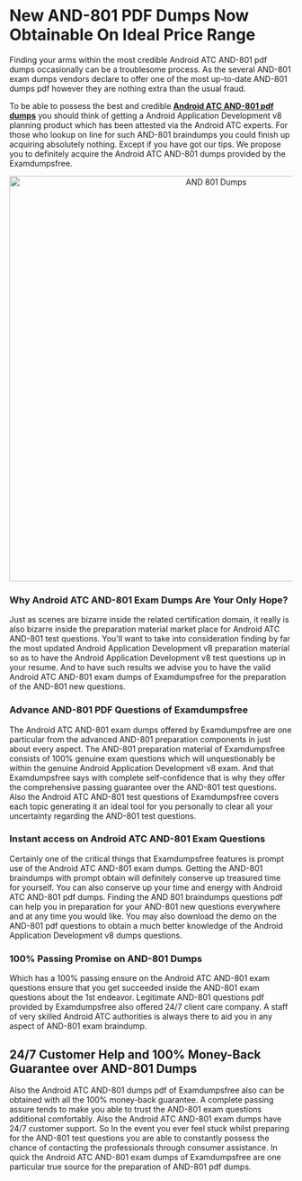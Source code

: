 <h1>New AND-801 PDF Dumps Now Obtainable On Ideal Price Range</h1>
<p>Finding your arms within the most credible Android ATC AND-801 pdf dumps occasionally can be a troublesome process. As the several AND-801 exam dumps vendors declare to offer one of the most up-to-date AND-801 dumps pdf however they are nothing extra than the usual fraud.</p>
<p>To be able to possess the best and credible <strong><a href="https://examdumpsfree.com/AND-801-exam-dumps">Android ATC AND-801 pdf dumps</a></strong> you should think of getting a Android Application Development v8 planning product which has been attested via the Android ATC experts. For those who lookup on line for such AND-801 braindumps you could finish up acquiring absolutely nothing. Except if you have got our tips. We propose you to definitely acquire the Android ATC AND-801 dumps provided by the Examdumpsfree.</p>
<p style="text-align: center;"><a href="https://examdumpsfree.com/AND-801-exam-dumps"><img src="https://i.ibb.co/yV3fvNg/Exam-Dumps-Free.png" alt="AND 801 Dumps" width="720" /></a></p>
<h3>Why Android ATC AND-801 Exam Dumps Are Your Only Hope?</h3>
<p>Just as scenes are bizarre inside the related certification domain, it really is also bizarre inside the preparation material market place for Android ATC AND-801 test questions. You'll want to take into consideration finding by far the most updated Android Application Development v8 preparation material so as to have the Android Application Development v8 test questions up in your resume. And to have such results we advise you to have the valid Android ATC AND-801 exam dumps of Examdumpsfree for the preparation of the AND-801 new questions.</p>
<h3><strong>Advance AND-801 PDF Questions of Examdumpsfree</strong></h3>
<p>The Android ATC AND-801 exam dumps offered by Examdumpsfree are one particular from the advanced AND-801 preparation components in just about every aspect. The AND-801 preparation material of Examdumpsfree consists of 100% genuine exam questions which will unquestionably be within the genuine Android Application Development v8 exam. And that Examdumpsfree says with complete self-confidence that is why they offer the comprehensive passing guarantee over the AND-801 test questions. Also the Android ATC AND-801 test questions of Examdumpsfree covers each topic generating it an ideal tool for you personally to clear all your uncertainty regarding the AND-801 test questions.</p>
<h3><strong>Instant access on Android ATC AND-801 Exam Questions</strong></h3>
<p>Certainly one of the critical things that Examdumpsfree features is prompt use of the Android ATC AND-801 exam dumps. Getting the AND-801 braindumps with prompt obtain will definitely conserve up treasured time for yourself. You can also conserve up your time and energy with Android ATC AND-801 pdf dumps. Finding the AND 801 braindumps questions pdf can help you in preparation for your AND-801 new questions everywhere and at any time you would like. You may also download the demo on the AND-801 pdf questions to obtain a much better knowledge of the Android Application Development v8 dumps questions.</p>
<h3><strong>100% Passing Promise on AND-801 Dumps</strong></h3>
<p>Which has a 100% passing ensure on the Android ATC AND-801 exam questions ensure that you get succeeded inside the AND-801 exam questions about the 1st endeavor. Legitimate AND-801 questions pdf provided by Examdumpsfree also offered 24/7 client care company. A staff of very skilled Android ATC authorities is always there to aid you in any aspect of AND-801 exam braindump.</p>
<h2><strong>24/7 Customer Help and 100% Money-Back Guarantee over AND-801 Dumps</strong></h2>
<p>Also the Android ATC AND-801 dumps pdf of Examdumpsfree also can be obtained with all the 100% money-back guarantee. A complete passing assure tends to make you able to trust the AND-801 exam questions additional comfortably. Also the Android ATC AND-801 exam dumps have 24/7 customer support. So In the event you ever feel stuck whilst preparing for the AND-801 test questions you are able to constantly possess the chance of contacting the professionals through consumer assistance. In quick the Android ATC AND-801 exam dumps of Examdumpsfree are one particular true source for the preparation of AND-801 pdf dumps.</p>
<h3>&nbsp;</h3>
<h3>&nbsp;</h3>
